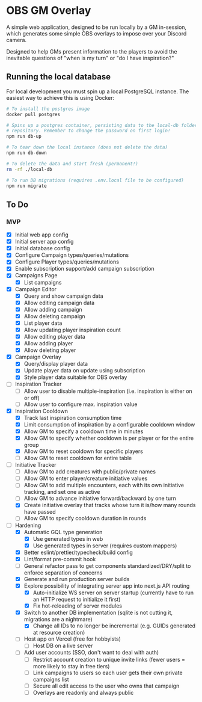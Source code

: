 # OBS GM Overlay

A simple web application, designed to be run locally by a GM in-session, which
generates some simple OBS overlays to impose over your Discord camera.

Designed to help GMs present information to the players to avoid the inevitable
questions of "when is my turn" or "do I have inspiration?"

## Running the local database

For local development you must spin up a local PostgreSQL instance. The easiest
way to achieve this is using Docker:

```sh
# To install the postgres image
docker pull postgres

# Spins up a postgres container, persisting data to the local-db folder in this
# repository. Remember to change the password on first login!
npm run db-up

# To tear down the local instance (does not delete the data)
npm run db-down

# To delete the data and start fresh (permanent!)
rm -rf ./local-db

# To run DB migrations (requires .env.local file to be configured)
npm run migrate
```

## To Do

### MVP

- [x] Initial web app config
- [x] Initial server app config
- [x] Initial database config
- [x] Configure Campaign types/queries/mutations
- [x] Configure Player types/queries/mutations
- [x] Enable subscription support/add campaign subscription
- [x] Campaigns Page
  - [x] List campaigns
- [x] Campaign Editor
  - [x] Query and show campaign data
  - [x] Allow editing campaign data
  - [x] Allow adding campaign
  - [x] Allow deleting campaign
  - [x] List player data
  - [x] Allow updating player inspiration count
  - [x] Allow editing player data
  - [x] Allow adding player
  - [x] Allow deleting player
- [x] Campaign Overlay
  - [x] Query/display player data
  - [x] Update player data on update using subscription
  - [x] Style player data suitable for OBS overlay
- [ ] Inspiration Tracker
  - [ ] Allow user to disable multiple-inspiration (i.e. inspiration is either on or off)
  - [ ] Allow user to configure max. inspiration value
- [x] Inspiration Cooldown
  - [x] Track last inspiration consumption time
  - [x] Limit consumption of inspiration by a configurable cooldown window
  - [x] Allow GM to specify a cooldown time in minutes
  - [x] Allow GM to specify whether cooldown is per player or for the entire group
  - [x] Allow GM to reset cooldown for specific players
  - [ ] Allow GM to reset cooldown for entire table
- [ ] Initiative Tracker
  - [ ] Allow GM to add creatures with public/private names
  - [ ] Allow GM to enter player/creature initiative values
  - [ ] Allow GM to add multiple encounters, each with its own initiative tracking, and set one as active
  - [ ] Allow GM to advance initiative forward/backward by one turn
  - [x] Create initiative overlay that tracks whose turn it is/how many rounds have passed
  - [ ] Allow GM to specify cooldown duration in rounds
- [ ] Hardening
  - [x] Automatic GQL type generation
    - [x] Use generated types in web
    - [x] Use generated types in server (requires custom mappers)
  - [x] Better eslint/prettier/typecheck/build config
  - [x] Lint/format pre-commit hook
  - [ ] General refactor pass to get components standardized/DRY/split to enforce separation of concerns
  - [x] Generate and run production server builds
  - [x] Explore possibility of integrating server app into next.js API routing
    - [x] Auto-initialize WS server on server startup (currently have to run an HTTP request to initialize it first)
    - [x] Fix hot-reloading of server modules
  - [x] Switch to another DB implementation (sqlite is not cutting it, migrations are a nightmare)
    - [x] Change all IDs to no longer be incremental (e.g. GUIDs generated at resource creation)
  - [ ] Host app on Vercel (free for hobbyists)
    - [ ] Host DB on a live server
  - [ ] Add user accounts (SSO, don't want to deal with auth)
    - [ ] Restrict account creation to unique invite links (fewer users = more likely to stay in free tiers)
    - [ ] Link campaigns to users so each user gets their own private campaigns list
    - [ ] Secure all edit access to the user who owns that campaign
    - [ ] Overlays are readonly and always public
